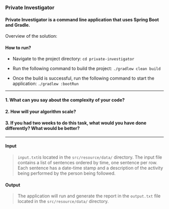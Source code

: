 ### Private Investigator
#### Private Investigator is a command line application that uses Spring Boot and Gradle.

Overview of the solution:

#### How to run?

* Navigate to the project directory:
   ```cd private-investigator```

* Run the following command to build the project:
   ```./gradlew clean build```

* Once the build is successful, run the following command to start the application:
   ```./gradlew :bootRun```

---
#### 1. What can you say about the complexity of your code?

#### 2. How will your algorithm scale?

#### 3. If you had two weeks to do this task, what would you have done differently? What would be better?
 
---

#### Input
> `input.txt`is located in the `src/resource/data/` directory. The input file contains a list of sentences ordered by time, one sentence per row. Each sentence has a date-time stamp and a description of the activity being performed by the person being followed.

#### Output
> The application will run and generate the report in the `output.txt` file located in the `src/resource/data/` directory.

